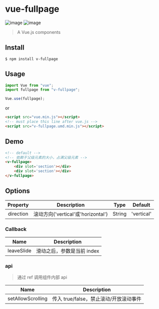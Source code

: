 # vue-fullpage

![image](https://img.shields.io/badge/vue-2.5.17-blue.svg)
![image](https://img.shields.io/badge/vue--cli-3.0.0-green.svg)

> A Vue.js components

## Install

```
$ npm install v-fullpage
```

## Usage

```javascript
import Vue from "vue";
import fullpage from "v-fullpage";

Vue.use(fullpage);
```

or

```html
<script src="vue.min.js"></script>
<!-- must place this line after vue.js -->
<script src="v-fullpage.umd.min.js"></script>
```

## Demo

```html
<!-- default -->
<!-- 依赖于父级元素的大小，占满父级元素 -->
<v-fullpage>
    <div slot='section'></div>
    <div slot='section'></div>
</v-fullpage>
```

## Options

| Property  | Description                        |  Type  |  Default   |
| :-------: | ---------------------------------- | :----: | :--------: |
| direction | 滚动方向('vertical'或'horizontal') | String | 'vertical' |

### Callback

|    Name    | Description                |
| :--------: | -------------------------- |
| leaveSlide | 滑动之后，参数是当前 index |

### api

> 通过 ref 调用组件内部 api

|       Name        | Description                            |
| :---------------: | -------------------------------------- |
| setAllowScrolling | 传入 true/false，禁止滚动/开放滚动事件 |
